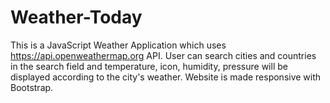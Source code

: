 # Weather-Today

This is a JavaScript Weather Application which uses https://api.openweathermap.org API. User can search cities and countries in the search field and temperature, icon, humidity, pressure will be displayed according to the city's weather. Website is made responsive with Bootstrap.